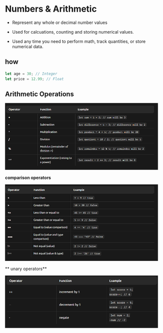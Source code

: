 # Numbers & Arithmetic

- Represent any whole or decimal number values

- Used for calcuations, counting and storing numerical values.

- Used any time you need to perform math, track quantities, or store numerical data.

## how
```javascript
let age = 30; // Integer
let price = 12.99; // Float
```

## Arithmetic Operations

![Arithmetic Operations ](arithmetic_operations.png)

**comparison operators**

![comparison operators](comparison-operators.png)

** unary operators**

![unary operators](unary-operators.png)